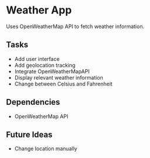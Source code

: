 # Weather App
Uses OpenWeatherMap API to fetch weather information.

## Tasks
- Add user interface
- Add geolocation tracking
- Integrate OpenWeatherMapAPI
- Display relevant weather information
- Change between Celsius and Fahrenheit

## Dependencies
- OpenWeatherMap API

## Future Ideas
- Change location manually